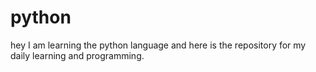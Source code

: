 # python
hey I am learning the python language and here is the repository for my daily learning and programming.
